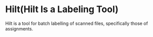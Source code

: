 # Hilt(Hilt Is a Labeling Tool)
Hilt is a tool for batch labelling of scanned files, specifically those of assignments.
